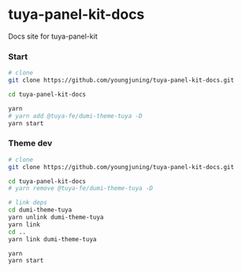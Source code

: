# tuya-panel-kit-docs

Docs site for tuya-panel-kit

### Start

```bash
# clone
git clone https://github.com/youngjuning/tuya-panel-kit-docs.git

cd tuya-panel-kit-docs

yarn
# yarn add @tuya-fe/dumi-theme-tuya -D
yarn start
```

### Theme dev

```bash
# clone
git clone https://github.com/youngjuning/tuya-panel-kit-docs.git

cd tuya-panel-kit-docs
# yarn remove @tuya-fe/dumi-theme-tuya -D

# link deps
cd dumi-theme-tuya
yarn unlink dumi-theme-tuya
yarn link
cd ..
yarn link dumi-theme-tuya

yarn
yarn start
```
